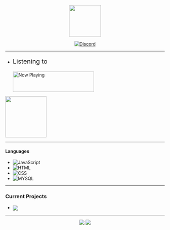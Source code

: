 <p align="center">
    <img height="100em" src="https://count.getloli.com/get/@Seek0999"/>
</p>

<p align="center">
    <a href="https://discord.com/users/372786495867846656">
        <img src="https://discord.c99.nl/widget/theme-3/372786495867846656.png" alt="Discord"/>
    </a>
    </p>
    
---
- <p style="font-size: 20px">Listening to</p> <a href="https://spotifything-r10poqd3w-seek.vercel.app/now-playing?open"> <img id="now-playing" src="https://spotifything-r10poqd3w-seek.vercel.app/now-playing" width="256" height="64" alt="Now Playing"> </a>
<a href="https://github.com/Seek0999/">
    <img align="center" height="130em" src="https://github-readme-stats.vercel.app/api?username=seek0999&show_icons=true&theme=synthwave"/>
</a>

---

#### Languages
- ![JavaScript](https://img.shields.io/badge/-JavaScript-5e79ff)
- ![HTML](https://img.shields.io/badge/-HTML-5e79ff)
- ![CSS](https://img.shields.io/badge/-CSS-5e79ff)
- ![MYSQL](https://img.shields.io/badge/-SQL-5e79ff)
---

### Current Projects
- <a href="https://spixx.xyz/">
        <img align="center" src="https://spixx.xyz/png/SpixxLarge.png"/>
    </a>
---

<p align="center">
    <a href="https://steamcommunity.com/id/YourPpSmol/"><img src="https://img.shields.io/badge/-%E5%BD%A1%20Seek%20%E5%BD%A1-5e79ff?style=flat&logo=steam"/></a>
    <a href="https://www.spixx.xyz/"><img src="https://img.shields.io/badge/-Spixx.xyz-5e79ff?style=flat"/></a>
</p>

